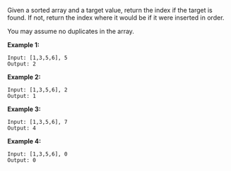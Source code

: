 Given a sorted array and a target value, return the index if the target is found. If not, return the index where it would be if it were inserted in order.

You may assume no duplicates in the array.

**Example 1:**
````
Input: [1,3,5,6], 5
Output: 2
````

**Example 2:**
````
Input: [1,3,5,6], 2
Output: 1
````

**Example 3:**
````
Input: [1,3,5,6], 7
Output: 4
````

**Example 4:**
````
Input: [1,3,5,6], 0
Output: 0
````